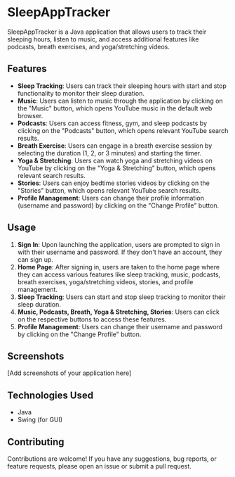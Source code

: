 # SleepAppTracker

SleepAppTracker is a Java application that allows users to track their sleeping hours, listen to music, and access additional features like podcasts, breath exercises, and yoga/stretching videos.

## Features

- **Sleep Tracking**: Users can track their sleeping hours with start and stop functionality to monitor their sleep duration.
- **Music**: Users can listen to music through the application by clicking on the "Music" button, which opens YouTube music in the default web browser.
- **Podcasts**: Users can access fitness, gym, and sleep podcasts by clicking on the "Podcasts" button, which opens relevant YouTube search results.
- **Breath Exercise**: Users can engage in a breath exercise session by selecting the duration (1, 2, or 3 minutes) and starting the timer.
- **Yoga & Stretching**: Users can watch yoga and stretching videos on YouTube by clicking on the "Yoga & Stretching" button, which opens relevant search results.
- **Stories**: Users can enjoy bedtime stories videos by clicking on the "Stories" button, which opens relevant YouTube search results.
- **Profile Management**: Users can change their profile information (username and password) by clicking on the "Change Profile" button.

## Usage

1. **Sign In**: Upon launching the application, users are prompted to sign in with their username and password. If they don't have an account, they can sign up.
2. **Home Page**: After signing in, users are taken to the home page where they can access various features like sleep tracking, music, podcasts, breath exercises, yoga/stretching videos, stories, and profile management.
3. **Sleep Tracking**: Users can start and stop sleep tracking to monitor their sleep duration.
4. **Music, Podcasts, Breath, Yoga & Stretching, Stories**: Users can click on the respective buttons to access these features.
5. **Profile Management**: Users can change their username and password by clicking on the "Change Profile" button.

## Screenshots

[Add screenshots of your application here]

## Technologies Used

- Java
- Swing (for GUI)

## Contributing

Contributions are welcome! If you have any suggestions, bug reports, or feature requests, please open an issue or submit a pull request.
